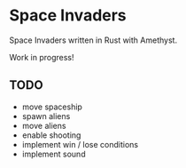 # Space Invaders
Space Invaders written in Rust with Amethyst.

Work in progress!

## TODO
* move spaceship
* spawn aliens
* move aliens
* enable shooting
* implement win / lose conditions
* implement sound

